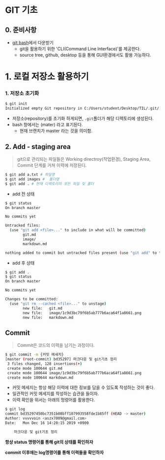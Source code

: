 # GIT 기초

## 0. 준비사항

* [git bash](https://gitforwindows.org/)에서 다운받기
  * git을 활용하기 위한 'CLI(Command Line Interface)'를 제공한다.
  * source tree, github, desktop 등을 통해 GUI환경에서도 활용 가능하다.



# 1. 로컬 저장소 활용하기

### 1. 저장소 초기화

```bash
$ git init
Initialized empty Git repository in C:/Users/student/Desktop/TIL/.git/
```

* 저장소(repository)를 초기화 하게되면, `.git`폴더가 해당 디렉토리에 생성된다.
* bash 창에서는 (mater) 라고 표기된다.
  * 현재 브랜치가 master 라는 것을 의미함.

## 2. Add - staging area

> git으로 관리되는 파일들은 Working directroy(작업환경), Staging Area, Commit 단계를 거쳐 이력에 저장된디.

``` bash
$ git add a.txt # 파일명
$ git add images #  폴더명
$ git add . # 현재 디렉토리의 모든 파일 및 폴더
```

* add 전 상태

``` bash
$ git status
On branch master

No commits yet

Untracked files:
  (use "git add <file>..." to include in what will be committed)
        git.md
        image/
        markdown.md

nothing added to commit but untracked files present (use "git add" to track)
```

* add 후 상태

``` bash
$ git add .
$ git status
On branch master

No commits yet

Changes to be committed:
  (use "git rm --cached <file>..." to unstage)
        new file:   git.md
        new file:   image/1c9d3bc79f6b5ab777b6aca64f1a8661.png
        new file:   markdown.md
```



## Commit

> Commit은 코드의 이력을 남기는 과정이다.

``` bash
$ git commit -m {커밋 메세지}
[master (root-commit) bd35297] 마크다운 및 git기초 정리
 3 files changed, 128 insertions(+)
 create mode 100644 git.md
 create mode 100644 image/1c9d3bc79f6b5ab777b6aca64f1a8661.png
 create mode 100644 markdown.md
```

* 커밋 메세지는 항상 해당 이력에 대한 정보를 담을 수 있도록 작성하는 것이 좋다.
* 일관적인 커밋 메세지를 작성하는 습관을 들이자.
* 이력 확인을 위서는 아래의 멍령어를 활용한다.

``` bash
$ git log
commit bd35297450bc7351b08bff107993558fde1b85ff (HEAD -> master)
Author: vvvvvoin <aszx7009@gmail.com>
Date:   Mon Dec 16 14:28:15 2019 +0900

    마크다운 및 git기초 정리
```

**항상 status 명령어를 통해 git의 상태를 확인하자**

**commit 이후에는 log명령어를 통해 이력들을 확인하자**

